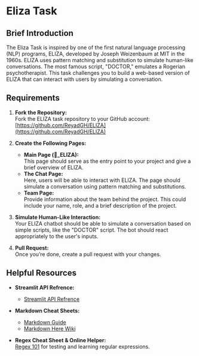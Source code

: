 # Eliza Task

## Brief Introduction

The Eliza Task is inspired by one of the first natural language processing (NLP) programs, ELIZA, developed by Joseph Weizenbaum at MIT in the 1960s. ELIZA uses pattern matching and substitution to simulate human-like conversations. The most famous script, "DOCTOR," emulates a Rogerian psychotherapist. This task challenges you to build a web-based version of ELIZA that can interact with users by simulating a conversation.

## Requirements

1. **Fork the Repository:**  
   Fork the ELIZA task repository to your GitHub account:  
   [https://github.com/ReyadGH/ELIZA](https://github.com/ReyadGH/ELIZA)

2. **Create the Following Pages:**
   - **Main Page (🤖_ELIZA):**  
     This page should serve as the entry point to your project and give a brief overview of ELIZA.
   - **The Chat Page:**  
     Here, users will be able to interact with ELIZA. The page should simulate a conversation using pattern matching and substitutions.
   - **Team Page:**  
     Provide information about the team behind the project. This could include your name, role, and a brief description of the project.

3. **Simulate Human-Like Interaction:**  
   Your ELIZA chatbot should be able to simulate a conversation based on simple scripts, like the "DOCTOR" script. The bot should react appropriately to the user's inputs.

4. **Pull Request:**  
   Once you’re done, create a pull request with your changes.

## Helpful Resources
- **Streamlit API Refrence:**
   - [Streamlit API Refrence](https://docs.streamlit.io/develop/api-reference)

- **Markdown Cheat Sheets:**
  - [Markdown Guide](https://www.markdownguide.org/cheat-sheet/)
  - [Markdown Here Wiki](https://github.com/adam-p/markdown-here/wiki/markdown-cheatsheet)

- **Regex Cheat Sheet & Online Helper:**  
  [Regex 101](https://regex101.com/) for testing and learning regular expressions.

